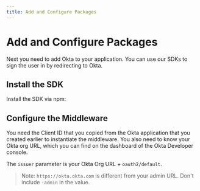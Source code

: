 ```yaml
---
title: Add and Configure Packages
---
```

# Add and Configure Packages

Next you need to add Okta to your application. You can use our SDKs to sign the user in by redirecting to Okta.

## Install the SDK

Install the SDK via npm:

<StackSelector snippet="installsdk"/>

## Configure the Middleware

You need the Client ID that you copied from the Okta application that you created earlier to instantiate the middleware. You also need to know your Okta org URL, which you can find on the dashboard of the Okta Developer console.

The `issuer` parameter is your Okta Org URL + `oauth2/default`.

<StackSelector snippet="config"/>

> Note: `https://okta.okta.com` is different from your admin URL. Don't include `-admin` in the value.

<StackSelector snippet="attachcomponentsetc"/>

